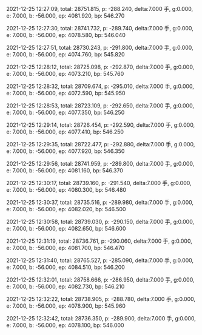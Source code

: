 2021-12-25 12:27:09, total: 28751.815, p: -288.240, delta:7.000 手, g:0.000, e: 7.000, b: -56.000, ep: 4081.920, bp: 546.270

2021-12-25 12:27:30, total: 28741.732, p: -289.740, delta:7.000 手, g:0.000, e: 7.000, b: -56.000, ep: 4078.580, bp: 546.040

2021-12-25 12:27:51, total: 28730.243, p: -291.800, delta:7.000 手, g:0.000, e: 7.000, b: -56.000, ep: 4074.760, bp: 545.820

2021-12-25 12:28:12, total: 28725.098, p: -292.870, delta:7.000 手, g:0.000, e: 7.000, b: -56.000, ep: 4073.210, bp: 545.760

2021-12-25 12:28:32, total: 28709.674, p: -295.010, delta:7.000 手, g:0.000, e: 7.000, b: -56.000, ep: 4072.590, bp: 545.950

2021-12-25 12:28:53, total: 28723.109, p: -292.650, delta:7.000 手, g:0.000, e: 7.000, b: -56.000, ep: 4077.350, bp: 546.250

2021-12-25 12:29:14, total: 28726.454, p: -292.590, delta:7.000 手, g:0.000, e: 7.000, b: -56.000, ep: 4077.410, bp: 546.250

2021-12-25 12:29:35, total: 28722.477, p: -292.880, delta:7.000 手, g:0.000, e: 7.000, b: -56.000, ep: 4077.920, bp: 546.350

2021-12-25 12:29:56, total: 28741.959, p: -289.800, delta:7.000 手, g:0.000, e: 7.000, b: -56.000, ep: 4081.160, bp: 546.370

2021-12-25 12:30:17, total: 28739.160, p: -291.540, delta:7.000 手, g:0.000, e: 7.000, b: -56.000, ep: 4080.300, bp: 546.480

2021-12-25 12:30:37, total: 28735.516, p: -289.980, delta:7.000 手, g:0.000, e: 7.000, b: -56.000, ep: 4082.020, bp: 546.500

2021-12-25 12:30:58, total: 28739.030, p: -290.150, delta:7.000 手, g:0.000, e: 7.000, b: -56.000, ep: 4082.650, bp: 546.600

2021-12-25 12:31:19, total: 28736.761, p: -290.060, delta:7.000 手, g:0.000, e: 7.000, b: -56.000, ep: 4081.700, bp: 546.470

2021-12-25 12:31:40, total: 28765.527, p: -285.090, delta:7.000 手, g:0.000, e: 7.000, b: -56.000, ep: 4084.510, bp: 546.200

2021-12-25 12:32:01, total: 28758.666, p: -286.950, delta:7.000 手, g:0.000, e: 7.000, b: -56.000, ep: 4082.730, bp: 546.210

2021-12-25 12:32:22, total: 28738.905, p: -288.780, delta:7.000 手, g:0.000, e: 7.000, b: -56.000, ep: 4078.900, bp: 545.960

2021-12-25 12:32:42, total: 28736.350, p: -289.900, delta:7.000 手, g:0.000, e: 7.000, b: -56.000, ep: 4078.100, bp: 546.000